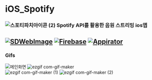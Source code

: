 # iOS_Spotify
### ![스포티파치아이콘 (2)](https://user-images.githubusercontent.com/61308364/135743292-21beb2dd-ab38-44c6-a913-13da1a4cc41f.jpeg) Spotify API를 활용한 음원 스트리밍 ios앱
[![SDWebImage](https://img.shields.io/badge/Library-SDWebImage-green)]()
[![Firebase](https://img.shields.io/badge/Framwork-Firebase-red)]()
[![Appirator](https://img.shields.io/badge/Library-Appirater-orange)]()
---
### Gifs
![메인화면](https://user-images.githubusercontent.com/61308364/135742244-88d98656-8f77-4654-a98f-e70e14b17e38.gif) ![ezgif com-gif-maker](https://user-images.githubusercontent.com/61308364/135742446-de256cf6-4eed-47ce-9f69-79d49951ac70.gif)  
![ezgif com-gif-maker (1)](https://user-images.githubusercontent.com/61308364/135742487-ff7acc6f-9c24-4d25-bb08-dd9c4b0f4d7a.gif) ![ezgif com-gif-maker (2)](https://user-images.githubusercontent.com/61308364/135742618-5f3cb30a-710e-489f-8ff7-f878cf73c95a.gif)
  
  
  
###
